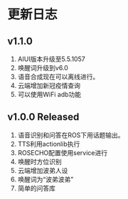 # 更新日志

## v1.1.0

1. AIUI版本升级至5.5.1057
2. 唤醒词升级到v6.0
3. 语音合成现在可以离线进行。
4. 云端增加新冠疫情查询
5. 可以使用WiFi adb功能

## v1.0.0 Released

1.  语音识别和问答在ROS下用话题输出。
2.  TTS利用actionlib执行
3.  ROSECHO配置使用service进行
4.  唤醒时方位识别
5.  云端增加波弟人设
6.  唤醒词为“波弟波弟”
7.  简单的问答库